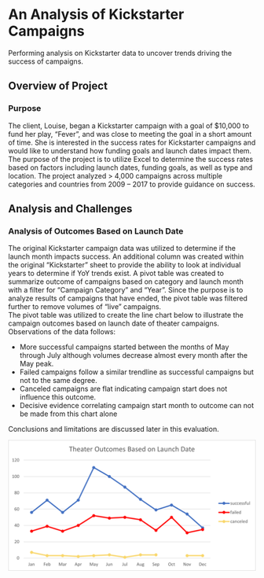 # An Analysis of Kickstarter Campaigns
Performing analysis on Kickstarter data to uncover trends driving the success of campaigns.
## Overview of Project
### Purpose
The client, Louise, began a Kickstarter campaign with a goal of $10,000 to fund her play, “Fever”, and was close to meeting the goal in a short amount of time.  She is interested in the success rates for Kickstarter campaigns and would like to understand how funding goals and launch dates impact them.  The purpose of the project is to utilize Excel to determine the success rates based on factors including launch dates, funding goals, as well as type and location.  The project analyzed > 4,000 campaigns across multiple categories and countries from 2009 – 2017 to provide guidance on success.
## Analysis and Challenges
### Analysis of Outcomes Based on Launch Date
The original Kickstarter campaign data was utilized to determine if the launch month impacts success.  An additional column was created within the original “Kickstarter” sheet to provide the ability to look at individual years to determine if YoY trends exist.  A pivot table was created to summarize outcome of campaigns based on category and launch month with a filter for “Campaign Category” and “Year”.   Since the purpose is to analyze results of campaigns that have ended, the pivot table was filtered further to remove volumes of “live” campaigns.  
The pivot table was utilized to create the line chart below to illustrate the campaign outcomes based on launch date of theater campaigns.  Observations of the data follows:
* More successful campaigns started between the months of May through July although volumes decrease almost every month after the May peak.  
* Failed campaigns follow a similar trendline as successful campaigns but not to the same degree.
* Canceled campaigns are flat indicating campaign start does not influence this outcome.
* Decisive evidence correlating campaign start month to outcome can not be made from this chart alone 
 
Conclusions and limitations are discussed later in this evaluation.

![Theater_Outcomes_vs_Launch](https://github.com/dschul01/kickstarter-analysis/blob/main/Resources/Theater_Outcomes_vs_Launch.png)

